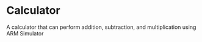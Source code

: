 # Calculator
A calculator that can perform addition, subtraction, and multiplication using ARM Simulator
